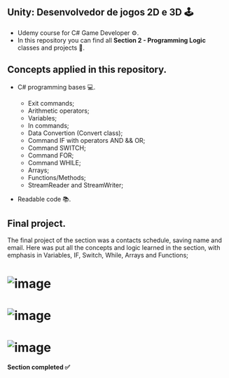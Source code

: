 ## Unity: Desenvolvedor de jogos 2D e 3D 🕹
- Udemy course for C# Game Developer ⚙.
- In this repository you can find all **Section 2 - Programming Logic** classes and projects 🔧.

## Concepts applied in this repository.

- C# programming bases 💻.
  - Exit commands;
  - Arithmetic operators;
  - Variables;
  - In commands;
  - Data Convertion (Convert class);
  - Command IF with operators AND && OR;
  - Command SWITCH;
  - Command FOR;
  - Command WHILE;
  - Arrays;
  - Functions/Methods;
  - StreamReader and StreamWriter;

- Readable code 📚.

## Final project.

The final project of the section was a contacts schedule, saving name and email.
Here was put all the concepts and logic learned in the section, with emphasis in Variables, IF, Switch, While, Arrays and Functions;

# ![image](https://github.com/MauroSLopes/CSharp-Learning-Section2/assets/125579601/fcb85534-7f8e-47b5-aa32-3bcd8851f927)
# ![image](https://github.com/MauroSLopes/CSharp-Learning-Section2/assets/125579601/987612b4-19b8-4e7c-8b58-c59f86d3aec8)
# ![image](https://github.com/MauroSLopes/CSharp-Learning-Section2/assets/125579601/49dbf438-bc46-46d5-9ba5-4f8f8bc09d87)

**Section completed ✅**
